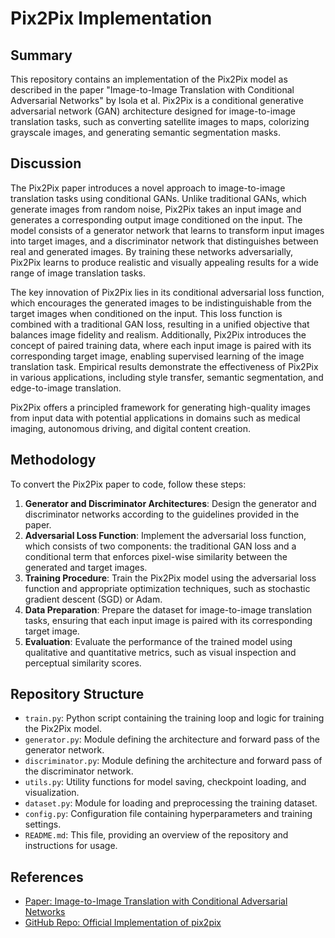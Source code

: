 # Pix2Pix Implementation

## Summary

This repository contains an implementation of the Pix2Pix model as described in the paper "Image-to-Image Translation with Conditional Adversarial Networks" by Isola et al. Pix2Pix is a conditional generative adversarial network (GAN) architecture designed for image-to-image translation tasks, such as converting satellite images to maps, colorizing grayscale images, and generating semantic segmentation masks.

## Discussion

The Pix2Pix paper introduces a novel approach to image-to-image translation tasks using conditional GANs. Unlike traditional GANs, which generate images from random noise, Pix2Pix takes an input image and generates a corresponding output image conditioned on the input. The model consists of a generator network that learns to transform input images into target images, and a discriminator network that distinguishes between real and generated images. By training these networks adversarially, Pix2Pix learns to produce realistic and visually appealing results for a wide range of image translation tasks.

The key innovation of Pix2Pix lies in its conditional adversarial loss function, which encourages the generated images to be indistinguishable from the target images when conditioned on the input. This loss function is combined with a traditional GAN loss, resulting in a unified objective that balances image fidelity and realism. Additionally, Pix2Pix introduces the concept of paired training data, where each input image is paired with its corresponding target image, enabling supervised learning of the image translation task. Empirical results demonstrate the effectiveness of Pix2Pix in various applications, including style transfer, semantic segmentation, and edge-to-image translation.

Pix2Pix offers a principled framework for generating high-quality images from input data with potential applications in domains such as medical imaging, autonomous driving, and digital content creation.

## Methodology

To convert the Pix2Pix paper to code, follow these steps:

1. **Generator and Discriminator Architectures**: Design the generator and discriminator networks according to the guidelines provided in the paper.
2. **Adversarial Loss Function**: Implement the adversarial loss function, which consists of two components: the traditional GAN loss and a conditional term that enforces pixel-wise similarity between the generated and target images.
3. **Training Procedure**: Train the Pix2Pix model using the adversarial loss function and appropriate optimization techniques, such as stochastic gradient descent (SGD) or Adam.
4. **Data Preparation**: Prepare the dataset for image-to-image translation tasks, ensuring that each input image is paired with its corresponding target image.
5. **Evaluation**: Evaluate the performance of the trained model using qualitative and quantitative metrics, such as visual inspection and perceptual similarity scores.

## Repository Structure

- `train.py`: Python script containing the training loop and logic for training the Pix2Pix model.
- `generator.py`: Module defining the architecture and forward pass of the generator network.
- `discriminator.py`: Module defining the architecture and forward pass of the discriminator network.
- `utils.py`: Utility functions for model saving, checkpoint loading, and visualization.
- `dataset.py`: Module for loading and preprocessing the training dataset.
- `config.py`: Configuration file containing hyperparameters and training settings.
- `README.md`: This file, providing an overview of the repository and instructions for usage.

## References
- [Paper: Image-to-Image Translation with Conditional Adversarial Networks](https://arxiv.org/abs/1611.07004)
- [GitHub Repo: Official Implementation of pix2pix](https://github.com/phillipi/pix2pix)
